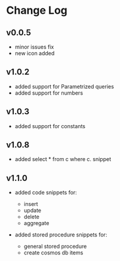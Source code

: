 # Change Log

## v0.0.5
- minor issues fix
- new icon added

## v1.0.2
- added support for Parametrized queries
- added support for numbers

## v1.0.3
- added support for constants

## v1.0.8
- added select * from c where c. snippet
  
## v1.1.0
- added code snippets for:
  - insert
  - update
  - delete
  - aggregate

- added stored procedure snippets for:
  - general stored procedure
  - create cosmos db items
